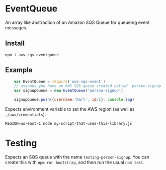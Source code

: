 # EventQueue

An array like abstraction of an Amazon SQS Queue for queueing event messages.

## Install
    
    npm i aws-sqs-eventqueue

## Example

```javascript
    var EventQueue = require('aws-sqs-event')
    // assumes you have an AWS SQS queue created called 'person-signup'
    var signupQueue = new EventQueue('person-signup')

    signupQueue.push({username:'Karl', id:1}, console.log)
```

Expects environment variable to set the AWS region (as well as `./aws/credentials`).

    REGION=us-east-1 node my-script-that-uses-this-library.js
    
# Testing

Expects an SQS queue with the name `testing-person-signup`. You can create this with `npm run bootstrap`, and then run the usual `npm test`.
